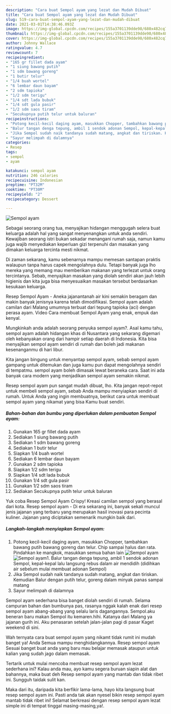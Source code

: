 ```yaml
---
description: "Cara buat Sempol ayam yang lezat dan Mudah Dibuat"
title: "Cara buat Sempol ayam yang lezat dan Mudah Dibuat"
slug: 519-cara-buat-sempol-ayam-yang-lezat-dan-mudah-dibuat
date: 2021-03-01T14:38:46.093Z
image: https://img-global.cpcdn.com/recipes/155a3701139dde98/680x482cq70/sempol-ayam-foto-resep-utama.jpg
thumbnail: https://img-global.cpcdn.com/recipes/155a3701139dde98/680x482cq70/sempol-ayam-foto-resep-utama.jpg
cover: https://img-global.cpcdn.com/recipes/155a3701139dde98/680x482cq70/sempol-ayam-foto-resep-utama.jpg
author: Johnny Wallace
ratingvalue: 4.7
reviewcount: 7
recipeingredient:
- "165 gr fillet dada ayam"
- "1 siung bawang putih"
- "1 sdm bawang goreng"
- "1 butir telur"
- "1/4 buah wortel"
- "6 lembar daun bayam"
- "2 sdm tapioka"
- "1/2 sdm terigu"
- "1/4 sdt lada bubuk"
- "1/4 sdt gula pasir"
- "1/2 sdm saos tiram"
- "Secukupnya putih telur untuk baluran"
recipeinstructions:
- "Potong kecil-kecil daging ayam, masukkan Chopper, tambahkan bawang putih bawang goreng dan telur. Chip sampai halus dan rata. Pindahkan ke mangkok, masukkan semua bahan lain"
- "Balur tangan denga tepung, ambil 1 sendok adonan Sempol, kepal-kepal lalu langsung rebus dalam air mendidih (didihkan air sebelum mulai membuat adonan Sempol)"
- "Jika Sempol sudah naik tandanya sudah matang, angkat dan tiriskan. Kemudian Balur dengan putih telur, goreng dalam minyak panas sampai matang"
- "Sayur melimpah di dalamnya"
categories:
- Resep
tags:
- sempol
- ayam

katakunci: sempol ayam 
nutrition: 246 calories
recipecuisine: Indonesian
preptime: "PT32M"
cooktime: "PT30M"
recipeyield: "2"
recipecategory: Dessert

---
```



![Sempol ayam](https://img-global.cpcdn.com/recipes/155a3701139dde98/680x482cq70/sempol-ayam-foto-resep-utama.jpg)

Sebagai seorang orang tua, menyajikan hidangan menggugah selera buat keluarga adalah hal yang sangat menyenangkan untuk anda sendiri. Kewajiban seorang istri bukan sekadar menangani rumah saja, namun kamu juga wajib menyediakan keperluan gizi terpenuhi dan masakan yang dimakan keluarga tercinta mesti nikmat.

Di zaman  sekarang, kamu sebenarnya mampu memesan santapan praktis walaupun tanpa harus capek mengolahnya dulu. Tetapi banyak juga lho mereka yang memang mau memberikan makanan yang terlezat untuk orang tercintanya. Sebab, menyajikan masakan yang diolah sendiri akan jauh lebih higienis dan kita juga bisa menyesuaikan masakan tersebut berdasarkan kesukaan keluarga. 

Resep Sempol Ayam - Aneka jajanantanah air kini semakin beragam dan makin banyak jenisnya karena telah dimodifikasi. Sempol ayam adalah camilan dari Malang umumnya terbuat dari tepung tapioka (aci) dengan perasa ayam. Video Cara membuat Sempol Ayam yang enak, empuk dan kenyal.

Mungkinkah anda adalah seorang penyuka sempol ayam?. Asal kamu tahu, sempol ayam adalah hidangan khas di Nusantara yang sekarang digemari oleh kebanyakan orang dari hampir setiap daerah di Indonesia. Kita bisa menyajikan sempol ayam sendiri di rumah dan boleh jadi makanan kesenanganmu di hari libur.

Kita jangan bingung untuk menyantap sempol ayam, sebab sempol ayam gampang untuk ditemukan dan juga kamu pun dapat mengolahnya sendiri di tempatmu. sempol ayam boleh dimasak lewat beraneka cara. Saat ini ada banyak cara modern yang menjadikan sempol ayam semakin nikmat.

Resep sempol ayam pun sangat mudah dibuat, lho. Kita jangan repot-repot untuk membeli sempol ayam, sebab Anda mampu menyiapkan sendiri di rumah. Untuk Anda yang ingin membuatnya, berikut cara untuk membuat sempol ayam yang nikamat yang bisa Kamu buat sendiri.

<!--inarticleads1-->

##### Bahan-bahan dan bumbu yang diperlukan dalam pembuatan Sempol ayam:

1. Gunakan 165 gr fillet dada ayam
1. Sediakan 1 siung bawang putih
1. Sediakan 1 sdm bawang goreng
1. Sediakan 1 butir telur
1. Siapkan 1/4 buah wortel
1. Sediakan 6 lembar daun bayam
1. Gunakan 2 sdm tapioka
1. Siapkan 1/2 sdm terigu
1. Siapkan 1/4 sdt lada bubuk
1. Gunakan 1/4 sdt gula pasir
1. Gunakan 1/2 sdm saos tiram
1. Sediakan Secukupnya putih telur untuk baluran


Yuk coba Resep Sempol Ayam Crispy! Kreasi camilan sempol yang berasal dari kota. Resep sempol ayam - Di era sekarang ini, banyak sekali muncul jenis jajanan yang terbaru yang merupakan hasil inovasi para pecinta kuliner. Jajanan yang diciptakan semenarik mungkin baik dari. 

<!--inarticleads2-->

##### Langkah-langkah menyiapkan Sempol ayam:

1. Potong kecil-kecil daging ayam, masukkan Chopper, tambahkan bawang putih bawang goreng dan telur. Chip sampai halus dan rata. Pindahkan ke mangkok, masukkan semua bahan lain
<img src="https://img-global.cpcdn.com/steps/a3266ae881e58259/160x128cq70/sempol-ayam-langkah-memasak-1-foto.jpg" alt="Sempol ayam"><img src="https://img-global.cpcdn.com/steps/a26c320663f91509/160x128cq70/sempol-ayam-langkah-memasak-1-foto.jpg" alt="Sempol ayam">1. Balur tangan denga tepung, ambil 1 sendok adonan Sempol, kepal-kepal lalu langsung rebus dalam air mendidih (didihkan air sebelum mulai membuat adonan Sempol)
1. Jika Sempol sudah naik tandanya sudah matang, angkat dan tiriskan. Kemudian Balur dengan putih telur, goreng dalam minyak panas sampai matang
1. Sayur melimpah di dalamnya


Sempol ayam sederhana bisa banget diolah sendiri di rumah. Selama campuran bahan dan bumbunya pas, rasanya nggak kalah enak dari resep sempol ayam abang-abang yang selalu laris dagangannya. Sempol.aku beneran baru makan Sempol itu kemaren.hihi. Katanya dari Malang ya jajanan gurih ini. Aku penasaran setelah jalan-jalan pagi di pasar Kaget weekend di sini. 

Wah ternyata cara buat sempol ayam yang nikamt tidak rumit ini mudah banget ya! Anda Semua mampu menghidangkannya. Resep sempol ayam Sesuai banget buat anda yang baru mau belajar memasak ataupun untuk kalian yang sudah jago dalam memasak.

Tertarik untuk mulai mencoba membuat resep sempol ayam lezat sederhana ini? Kalau anda mau, ayo kamu segera buruan siapin alat dan bahannya, maka buat deh Resep sempol ayam yang mantab dan tidak ribet ini. Sungguh taidak sulit kan. 

Maka dari itu, daripada kita berfikir lama-lama, hayo kita langsung buat resep sempol ayam ini. Pasti anda tak akan nyesel bikin resep sempol ayam mantab tidak ribet ini! Selamat berkreasi dengan resep sempol ayam lezat simple ini di tempat tinggal masing-masing,ya!.

